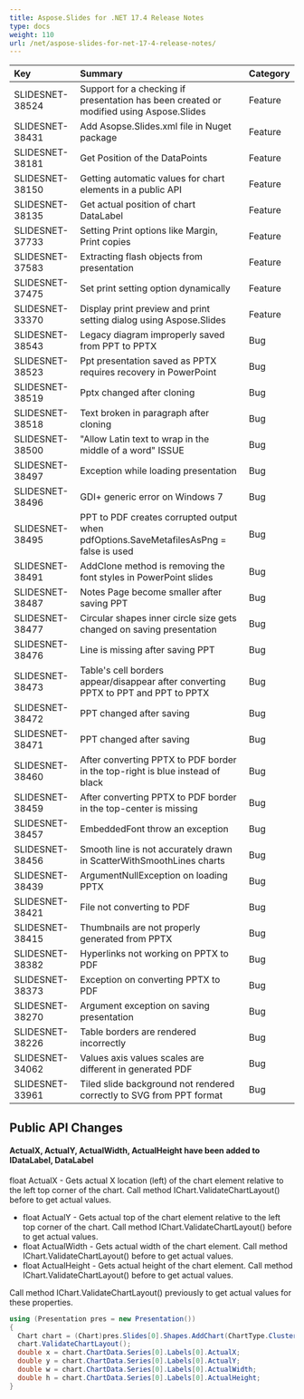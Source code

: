 ```yaml
---
title: Aspose.Slides for .NET 17.4 Release Notes
type: docs
weight: 110
url: /net/aspose-slides-for-net-17-4-release-notes/
---
```


|**Key**|**Summary**|**Category**|
| :- | :- | :- |
|SLIDESNET-38524|Support for a checking if presentation has been created or modified using Aspose.Slides|Feature|
|SLIDESNET-38431|Add Asopse.Slides.xml file in Nuget package|Feature|
|SLIDESNET-38181|Get Position of the DataPoints|Feature|
|SLIDESNET-38150|Getting automatic values for chart elements in a public API|Feature|
|SLIDESNET-38135|Get actual position of chart DataLabel|Feature|
|SLIDESNET-37733|Setting Print options like Margin, Print copies|Feature|
|SLIDESNET-37583|Extracting flash objects from presentation|Feature|
|SLIDESNET-37475|Set print setting option dynamically|Feature|
|SLIDESNET-33370|Display print preview and print setting dialog using Aspose.Slides|Feature|
|SLIDESNET-38543|Legacy diagram improperly saved from PPT to PPTX|Bug|
|SLIDESNET-38523|Ppt presentation saved as PPTX requires recovery in PowerPoint|Bug|
|SLIDESNET-38519|Pptx changed after cloning|Bug|
|SLIDESNET-38518|Text broken in paragraph after cloning|Bug|
|SLIDESNET-38500|"Allow Latin text to wrap in the middle of a word" ISSUE|Bug|
|SLIDESNET-38497|Exception while loading presentation|Bug|
|SLIDESNET-38496|GDI+ generic error on Windows 7|Bug|
|SLIDESNET-38495|PPT to PDF creates corrupted output when pdfOptions.SaveMetafilesAsPng = false is used|Bug|
|SLIDESNET-38491|AddClone method is removing the font styles in PowerPoint slides|Bug|
|SLIDESNET-38487|Notes Page become smaller after saving PPT|Bug|
|SLIDESNET-38477|Circular shapes inner circle size gets changed on saving presentation|Bug|
|SLIDESNET-38476|Line is missing after saving PPT|Bug|
|SLIDESNET-38473|Table's cell borders appear/disappear after converting PPTX to PPT and PPT to PPTX|Bug|
|SLIDESNET-38472|PPT changed after saving|Bug|
|SLIDESNET-38471|PPT changed after saving|Bug|
|SLIDESNET-38460|After converting PPTX to PDF border in the top-right is blue instead of black|Bug|
|SLIDESNET-38459|After converting PPTX to PDF border in the top-center is missing|Bug|
|SLIDESNET-38457|EmbeddedFont throw an exception|Bug|
|SLIDESNET-38456|Smooth line is not accurately drawn in ScatterWithSmoothLines charts|Bug|
|SLIDESNET-38439|ArgumentNullException on loading PPTX|Bug|
|SLIDESNET-38421|File not converting to PDF|Bug|
|SLIDESNET-38415|Thumbnails are not properly generated from PPTX|Bug|
|SLIDESNET-38382|Hyperlinks not working on PPTX to PDF|Bug|
|SLIDESNET-38373|Exception on converting PPTX to PDF|Bug|
|SLIDESNET-38270|Argument exception on saving presentation|Bug|
|SLIDESNET-38226|Table borders are rendered incorrectly|Bug|
|SLIDESNET-34062|Values axis values scales are different in generated PDF|Bug|
|SLIDESNET-33961|Tiled slide background not rendered correctly to SVG from PPT format|Bug|
## **Public API Changes**

#### **ActualX, ActualY, ActualWidth, ActualHeight have been added to IDataLabel, DataLabel**
float ActualX - Gets actual X location (left) of the chart element relative to the left top corner of the chart. Call method IChart.ValidateChartLayout() before to get actual values.
- float ActualY - Gets actual top of the chart element relative to the left top corner of the chart. Call method IChart.ValidateChartLayout() before to get actual values.
- float ActualWidth - Gets actual width of the chart element. Call method IChart.ValidateChartLayout() before to get actual values.
- float ActualHeight - Gets actual height of the chart element. Call method IChart.ValidateChartLayout() before to get actual values.

Call method IChart.ValidateChartLayout() previously to get actual values for these properties.

``` csharp
using (Presentation pres = new Presentation())
{
  Chart chart = (Chart)pres.Slides[0].Shapes.AddChart(ChartType.ClusteredColumn, 100, 100, 500, 350);
  chart.ValidateChartLayout();
  double x = chart.ChartData.Series[0].Labels[0].ActualX;
  double y = chart.ChartData.Series[0].Labels[0].ActualY;
  double w = chart.ChartData.Series[0].Labels[0].ActualWidth;
  double h = chart.ChartData.Series[0].Labels[0].ActualHeight;
}
``` 
